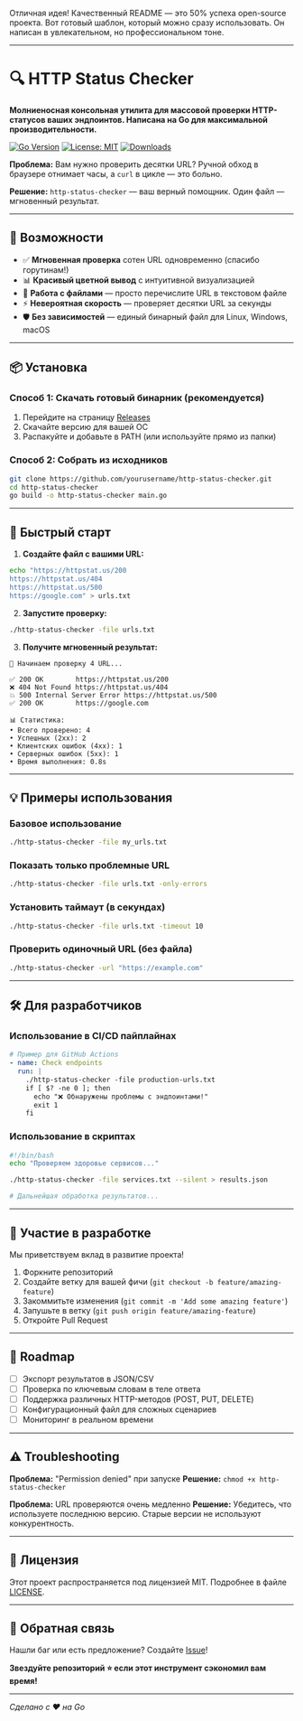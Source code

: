 Отличная идея! Качественный README — это 50% успеха open-source проекта. Вот готовый шаблон, который можно сразу использовать. Он написан в увлекательном, но профессиональном тоне.

---

# 🔍 HTTP Status Checker

**Молниеносная консольная утилита для массовой проверки HTTP-статусов ваших эндпоинтов. Написана на Go для максимальной производительности.**

[![Go Version](https://img.shields.io/badge/Go-1.21+-blue.svg)](https://golang.org)
[![License: MIT](https://img.shields.io/badge/License-MIT-green.svg)](https://opensource.org/licenses/MIT)
[![Downloads](https://img.shields.io/github/downloads/yourusername/http-status-checker/total.svg)](https://github.com/yourusername/http-status-checker/releases)

**Проблема:** Вам нужно проверить десятки URL? Ручной обход в браузере отнимает часы, а `curl` в цикле — это больно.

**Решение:** `http-status-checker` — ваш верный помощник. Один файл — мгновенный результат.

---

## 🚀 Возможности

- ✅ **Мгновенная проверка** сотен URL одновременно (спасибо горутинам!)
- 📊 **Красивый цветной вывод** с интуитивной визуализацией
- 📁 **Работа с файлами** — просто перечислите URL в текстовом файле
- ⚡ **Невероятная скорость** — проверяет десятки URL за секунды
- 🛡 **Без зависимостей** — единый бинарный файл для Linux, Windows, macOS

---

## 📦 Установка

### Способ 1: Скачать готовый бинарник (рекомендуется)

1. Перейдите на страницу [Releases](https://github.com/yourusername/http-status-checker/releases)
2. Скачайте версию для вашей ОС
3. Распакуйте и добавьте в PATH (или используйте прямо из папки)

### Способ 2: Собрать из исходников

```bash
git clone https://github.com/yourusername/http-status-checker.git
cd http-status-checker
go build -o http-status-checker main.go
```

---

## 🎯 Быстрый старт

1. **Создайте файл с вашими URL:**
```bash
echo "https://httpstat.us/200
https://httpstat.us/404
https://httpstat.us/500
https://google.com" > urls.txt
```

2. **Запустите проверку:**
```bash
./http-status-checker -file urls.txt
```

3. **Получите мгновенный результат:**
```
🚀 Начинаем проверку 4 URL...

✅ 200 OK        https://httpstat.us/200
❌ 404 Not Found https://httpstat.us/404  
💥 500 Internal Server Error https://httpstat.us/500
✅ 200 OK        https://google.com

📊 Статистика:
• Всего проверено: 4
• Успешных (2xx): 2
• Клиентских ошибок (4xx): 1  
• Серверных ошибок (5xx): 1
• Время выполнения: 0.8s
```

---

## 💡 Примеры использования

### Базовое использование
```bash
./http-status-checker -file my_urls.txt
```

### Показать только проблемные URL
```bash
./http-status-checker -file urls.txt -only-errors
```

### Установить таймаут (в секундах)
```bash
./http-status-checker -file urls.txt -timeout 10
```

### Проверить одиночный URL (без файла)
```bash
./http-status-checker -url "https://example.com"
```

---

## 🛠 Для разработчиков

### Использование в CI/CD пайплайнах
```yaml
# Пример для GitHub Actions
- name: Check endpoints
  run: |
    ./http-status-checker -file production-urls.txt
    if [ $? -ne 0 ]; then
      echo "❌ Обнаружены проблемы с эндпоинтами!"
      exit 1
    fi
```

### Использование в скриптах
```bash
#!/bin/bash
echo "Проверяем здоровье сервисов..."

./http-status-checker -file services.txt --silent > results.json

# Дальнейшая обработка результатов...
```

---

## 🤝 Участие в разработке

Мы приветствуем вклад в развитие проекта!

1. Форкните репозиторий
2. Создайте ветку для вашей фичи (`git checkout -b feature/amazing-feature`)
3. Закоммитьте изменения (`git commit -m 'Add some amazing feature'`)
4. Запушьте в ветку (`git push origin feature/amazing-feature`)
5. Откройте Pull Request

---

## 📝 Roadmap

- [ ] Экспорт результатов в JSON/CSV
- [ ] Проверка по ключевым словам в теле ответа
- [ ] Поддержка различных HTTP-методов (POST, PUT, DELETE)
- [ ] Конфигурационный файл для сложных сценариев
- [ ] Мониторинг в реальном времени

---

## ⚠️ Troubleshooting

**Проблема:** "Permission denied" при запуске
**Решение:** `chmod +x http-status-checker`

**Проблема:** URL проверяются очень медленно
**Решение:** Убедитесь, что используете последнюю версию. Старые версии не используют конкурентность.

---

## 📄 Лицензия

Этот проект распространяется под лицензией MIT. Подробнее в файле [LICENSE](LICENSE).

---

## 💬 Обратная связь

Нашли баг или есть предложение? Создайте [Issue](https://github.com/yourusername/http-status-checker/issues)!

**Звездуйте репозиторий ⭐ если этот инструмент сэкономил вам время!**

---

*Сделано с ❤️ на Go*

